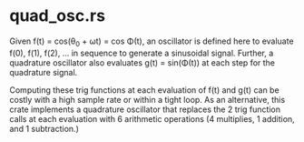 # quad\_osc.rs

Given f(t) = cos(θ<sub>0</sub> + ωt) = cos Φ(t), an oscillator is defined here
to evaluate f(0), f(1), f(2), ... in sequence to generate a sinusoidal signal.
Further, a quadrature oscillator also evaluates g(t) = sin(Φ(t)) at each step
for the quadrature signal.

Computing these trig functions at each evaluation of f(t) and g(t) can be costly with
a high sample rate or within a tight loop. As an alternative, this crate implements a
quadrature oscillator that replaces the 2 trig function calls at each evaluation with
6 arithmetic operations (4 multiplies, 1 addition, and 1 subtraction.)
